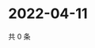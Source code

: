 # 2022-04-11

共 0 条

<!-- BEGIN WEIBO -->
<!-- 最后更新时间 Mon Apr 11 2022 04:13:12 GMT+0800 (China Standard Time) -->

<!-- END WEIBO -->
